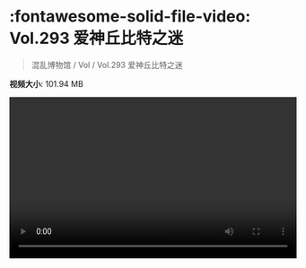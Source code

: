 # :fontawesome-solid-file-video: Vol.293 爱神丘比特之迷

> 混乱博物馆 / Vol / Vol.293 爱神丘比特之迷

**视频大小**: 101.94 MB

<video id="V-28d5797e3aa7c028aaed627237d00d99" width="512" height="288" preload="none" playsinline webkit-playsinline></video>